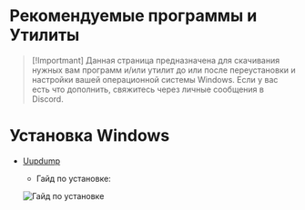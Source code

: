 # Рекомендуемые программы и Утилиты
> [!Importmant]
> Данная страница предназначена для скачивания нужных вам программ и/или утилит до или после переустановки и настройки вашей операционной системы Windows. Если у вас есть что дополнить, свяжитесь через личные сообщения в Discord.

# Установка Windows
- [Uupdump](https://uupdump.net/)
  - Гайд по установке:
    
  ![Гайд по установке](https://s3.ezgif.com/tmp/ezgif-3-e1c31e7da4.gif)
